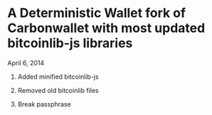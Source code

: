 # A Deterministic Wallet fork of Carbonwallet with most updated bitcoinlib-js libraries

April 6, 2014
1. Added minified bitcoinlib-js

2. Removed old bitcoinlib files

3. Break passphrase
